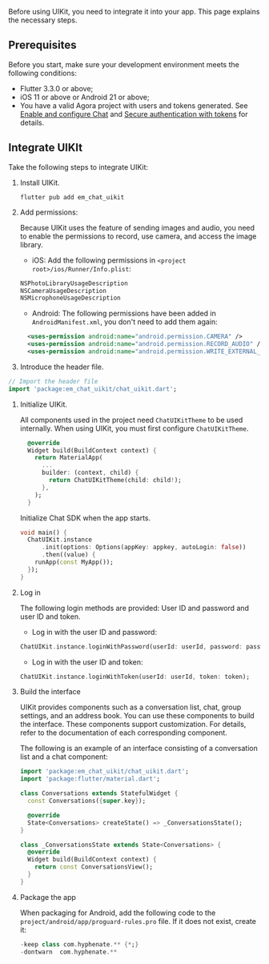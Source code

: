 Before using UIKit, you need to integrate it into your app. This page explains the necessary steps. 

## Prerequisites

Before you start, make sure your development environment meets the following conditions:

- Flutter 3.3.0 or above;
- iOS 11 or above or Android 21 or above;
- You have a valid Agora project with users and tokens generated. See [Enable and configure Chat](https://docs.agora.io/en/agora-chat/get-started/enable) and [Secure authentication with tokens](https://docs.agora.io/en/agora-chat/develop/authentication) for details. 

## Integrate UIKIt

Take the following steps to integrate UIKit:

1. Install UIKit.

   ```
   flutter pub add em_chat_uikit
   ```

1. Add permissions:

   Because UIKit uses the feature of sending images and audio, you need to enable the permissions to record, use camera, and access the image library.

   - iOS: Add the following permissions in `<project root>/ios/Runner/Info.plist`:

   ```xml
   NSPhotoLibraryUsageDescription
   NSCameraUsageDescription
   NSMicrophoneUsageDescription
   ```
   
   - Android: The following permissions have been added in `AndroidManifest.xml`, you don't need to add them again:

   ```xml
     <uses-permission android:name="android.permission.CAMERA" />
     <uses-permission android:name="android.permission.RECORD_AUDIO" />
     <uses-permission android:name="android.permission.WRITE_EXTERNAL_STORAGE" />
   ```
   
1. Introduce the header file.

  ```dart
  // Import the header file
  import 'package:em_chat_uikit/chat_uikit.dart';
  ```

1. Initialize UIKit.

   All components used in the project need `ChatUIKitTheme` to be used internally. When using UIKit, you must first configure  `ChatUIKitTheme`.

   ```dart
     @override
     Widget build(BuildContext context) {
       return MaterialApp(
         ...
         builder: (context, child) {
           return ChatUIKitTheme(child: child!);
         },
       );
     }
   ```
   
   Initialize Chat SDK when the app starts.

   ```dart
   void main() {
     ChatUIKit.instance
         .init(options: Options(appKey: appkey, autoLogin: false))
         .then((value) {
       runApp(const MyApp());
     });
   }
   ```

1. Log in

    The following login methods are provided: User ID and password and user ID and token. 

    - Log in with the user ID and password:

    ```dart
    ChatUIKit.instance.loginWithPassword(userId: userId, password: password);
    ```
   
    - Log in with the user ID and token:

    ```dart
    ChatUIKit.instance.loginWithToken(userId: userId, token: token);
    ```

1. Build the interface

   UIKit provides components such as a conversation list, chat, group settings, and an address book. You can use these components to build the interface. These components support customization. For details, refer to the documentation of each corresponding component.
   
   The following is an example of an interface consisting of a conversation list and a chat component:

   ```dart
   import 'package:em_chat_uikit/chat_uikit.dart';
   import 'package:flutter/material.dart';
   
   class Conversations extends StatefulWidget {
     const Conversations({super.key});
   
     @override
     State<Conversations> createState() => _ConversationsState();
   }
   
   class _ConversationsState extends State<Conversations> {
     @override
     Widget build(BuildContext context) {
       return const ConversationsView();
     }
   }
   ```
   
1. Package the app

   When packaging for Android, add the following code to the `project/android/app/proguard-rules.pro` file. If it does not exist, create it:

    ```dart
    -keep class com.hyphenate.** {*;}
    -dontwarn  com.hyphenate.**
    ```